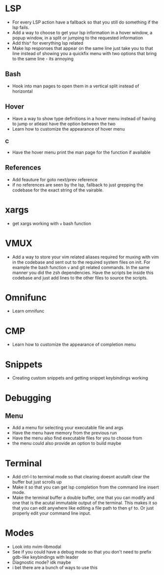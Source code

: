 

# LSP
- For every LSP action have a fallback so that you still do something if the
  lsp fails.
- Add a way to choose to get your lsp information in a hover window, a popup
  window, in a split or jumping to the requested information
- Add this^ for everything lsp related
- Make lsp responses that appear on the same line just take you to that line
  instead of showing you a quickfix menu with two options that bring to the
  same line - its annoying
## Bash
- Hook into <C-k> man pages to open them in a vertical split instead of
  horizontal
## Hover
- Have a way to show type definitions in a hover menu instead of having to jump
  or atleast have the option between the two
- Learn how to customize the appearance of hover menu
### C
- Have the hover menu print the man page for the function if available
## References
- Add feauture for goto next/prev reference
- if no references are seen by the lsp, fallback to just grepping the codebase
  for the exact string of the vairable.

# xargs
- get xargs working with `v` bash function

# VMUX
- Add a way to store your vim related aliases required for muxing with vim in
  the codebase and sent out to the required system files on init. For example
  the bash function `v` and git related commands. In the same manner you did
  the zsh dependencies. Have the scripts be inside this codebase and just add
  lines to the other files to source the scripts.

# Omnifunc
- Learn omnifunc

# CMP
- Learn how to customize the appearance of completion menu

# Snippets
- Creating custom snippets and getting snippet keybindings working

# Debugging
## Menu
- Add a menu for selecting your executable file and args
- Have the menu have memory from the previous run
- Have the menu also find executable files for you to choose from
- the menu could also provide an option to build maybe

# Terminal
- Add ctrl-l to terminal mode so that clearing doesnt acutallt clear the buffer
  but just scrolls up
- Make it so that you can get lsp completion from the command line insert mode.
- Make the terminal buffer a double buffer, one that you can modify and one
  that is the acutal immutable output of the terminal. This makes it so that
  you can edit anywhere like editing a file path to then `gf` to. Or just
  properly edit your command line input.

# Modes
- Look into nvim-libmodal
- See if you could have a debug mode so that you don't need to prefix gdb-like
  keybindings with leader
- Diagnostic mode? idk maybe
- i bet there are a bunch of ways to use this

